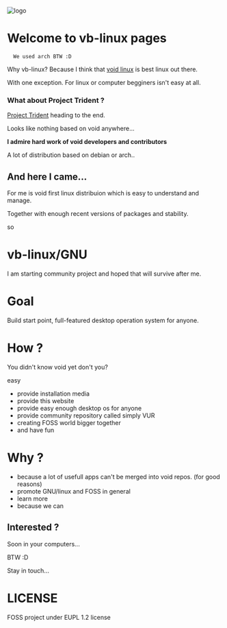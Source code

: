 ![logo](/assets)
# Welcome to **vb**-**linux** pages
      We used arch BTW :D

Why vb-linux? Because I think that [void linux](https://voidlinux.org/) is best linux out there.

 With one exception. For linux or computer begginers isn't easy at all.

### What about Project Trident ?

[Project Trident](https://project-trident.org) heading to the end.

Looks like nothing based on void anywhere...

**I admire hard work of void developers and contributors**

A lot of distribution based on debian or arch..

## And here I came...

For me is void first linux distribuion which is easy to understand and manage.

Together with enough recent versions of packages and stability.

so

# **vb-linux/GNU**

I am starting community project and hoped that will survive after me.

# Goal

Build start point, full-featured desktop operation system for anyone.

# How ?

You didn't know void yet don't you?

easy

- provide installation media
- provide this website
- provide easy enough desktop os for anyone
- provide community repository called simply VUR
- creating FOSS world bigger together
- and have fun

# Why ?

- because a lot of usefull apps can't be merged into void repos. (for good reasons)
- promote GNU/linux and FOSS in general
- learn more
- because we can

## Interested ?

Soon in your computers...

 BTW :D

Stay in touch...

# LICENSE
FOSS project under EUPL 1.2 license
